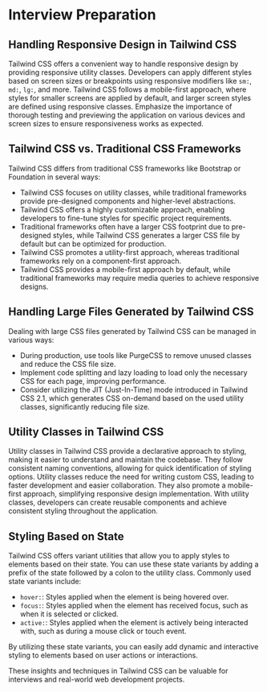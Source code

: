 # Interview Preparation

## Handling Responsive Design in Tailwind CSS

Tailwind CSS offers a convenient way to handle responsive design by providing responsive utility classes. Developers can apply different styles based on screen sizes or breakpoints using responsive modifiers like `sm:`, `md:`, `lg:`, and more. Tailwind CSS follows a mobile-first approach, where styles for smaller screens are applied by default, and larger screen styles are defined using responsive classes. Emphasize the importance of thorough testing and previewing the application on various devices and screen sizes to ensure responsiveness works as expected.

## Tailwind CSS vs. Traditional CSS Frameworks

Tailwind CSS differs from traditional CSS frameworks like Bootstrap or Foundation in several ways:

- Tailwind CSS focuses on utility classes, while traditional frameworks provide pre-designed components and higher-level abstractions.
- Tailwind CSS offers a highly customizable approach, enabling developers to fine-tune styles for specific project requirements.
- Traditional frameworks often have a larger CSS footprint due to pre-designed styles, while Tailwind CSS generates a larger CSS file by default but can be optimized for production.
- Tailwind CSS promotes a utility-first approach, whereas traditional frameworks rely on a component-first approach.
- Tailwind CSS provides a mobile-first approach by default, while traditional frameworks may require media queries to achieve responsive designs.

## Handling Large Files Generated by Tailwind CSS

Dealing with large CSS files generated by Tailwind CSS can be managed in various ways:

- During production, use tools like PurgeCSS to remove unused classes and reduce the CSS file size.
- Implement code splitting and lazy loading to load only the necessary CSS for each page, improving performance.
- Consider utilizing the JIT (Just-In-Time) mode introduced in Tailwind CSS 2.1, which generates CSS on-demand based on the used utility classes, significantly reducing file size.

## Utility Classes in Tailwind CSS

Utility classes in Tailwind CSS provide a declarative approach to styling, making it easier to understand and maintain the codebase. They follow consistent naming conventions, allowing for quick identification of styling options. Utility classes reduce the need for writing custom CSS, leading to faster development and easier collaboration. They also promote a mobile-first approach, simplifying responsive design implementation. With utility classes, developers can create reusable components and achieve consistent styling throughout the application.

## Styling Based on State

Tailwind CSS offers variant utilities that allow you to apply styles to elements based on their state. You can use these state variants by adding a prefix of the state followed by a colon to the utility class. Commonly used state variants include:

- `hover:`: Styles applied when the element is being hovered over.
- `focus:`: Styles applied when the element has received focus, such as when it is selected or clicked.
- `active:`: Styles applied when the element is actively being interacted with, such as during a mouse click or touch event.

By utilizing these state variants, you can easily add dynamic and interactive styling to elements based on user actions or interactions.

These insights and techniques in Tailwind CSS can be valuable for interviews and real-world web development projects.
